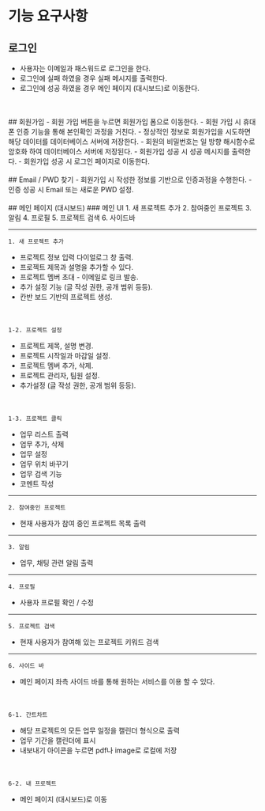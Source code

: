 # 기능 요구사항

## 로그인
- 사용자는 이메일과 패스워드로 로그인을 한다.
- 로그인에 실패 하였을 경우 실패 메시지를 출력한다.
- 로그인에 성공 하였을 경우 메인 페이지 (대시보드)로 이동한다.
<br />
<br />
## 회원가입 
- 회원 가입 버튼을 누르면 회원가입 폼으로 이동한다.
- 회원 가입 시 휴대폰 인증 기능을 통해 본인확인 과정을 거친다. 
- 정상적인 정보로 회원가입을 시도하면 해당 데이터를 데이터베이스 서버에 저장한다.
- 회원의 비밀번호는 일 방향 해시함수로 암호화 하여 데이터베이스 서버에 저장된다.
- 회원가입 성공 시 성공 메시지를 출력한다.
- 회원가입 성공 시 로그인 페이지로 이동한다.
<br />
<br />
## Email / PWD 찾기 
- 회원가입 시 작성한 정보를 기반으로 인증과정을 수행한다.
- 인증 성공 시 Email 또는 새로운 PWD 설정.
<br />
<br />
## 메인 페이지 (대시보드)
### 메인 UI
1. 새 프로젝트 추가
2. 참여중인 프로젝트
3. 알림
4. 프로필
5. 프로젝트 검색
6. 사이드바

---

    1. 새 프로젝트 추가
- 프로젝트 정보 입력 다이얼로그 창 출력.
- 프로젝트 제목과 설명을 추가할 수 있다.
- 프로젝트 멤버 초대 - 이메일로 링크 발송.
- 추가 설정 기능 (글 작성 권한, 공개 범위 등등). 
- 칸반 보드 기반의 프로젝트 생성.

　

    1-2. 프로젝트 설정
- 프로젝트 제목, 설명 변경.
- 프로젝트 시작일과 마감일 설정.
- 프로젝트 멤버 추가, 삭제.
- 프로젝트 관리자, 팀원 설정.
- 추가설정 (글 작성 권한, 공개 범위 등등).

　

    1-3. 프로젝트 클릭
- 업무 리스트 출력
- 업무 추가, 삭제
- 업무 설정
- 업무 위치 바꾸기
- 업무 검색 기능
- 코멘트 작성

---

    2. 참여중인 프로젝트
- 현재 사용자가 참여 중인 프로젝트 목록 출력

---

    3. 알림
- 업무, 채팅 관련 알림 출력

---

    4. 프로필
- 사용자 프로필 확인 / 수정

---

    5. 프로젝트 검색
- 현재 사용자가 참여해 있는 프로젝트 키워드 검색

---

    6. 사이드 바
- 메인 페이지 좌측 사이드 바를 통해 원하는 서비스를 이용 할 수 있다.

　

    6-1. 간트차트
- 해당 프로젝트의 모든 업무 일정을 캘린더 형식으로 출력
- 업무 기간을 캘린더에 표시
- 내보내기 아이콘을 누르면 pdf나 image로 로컬에 저장

　

    6-2. 내 프로젝트
- 메인 페이지 (대시보드)로 이동













